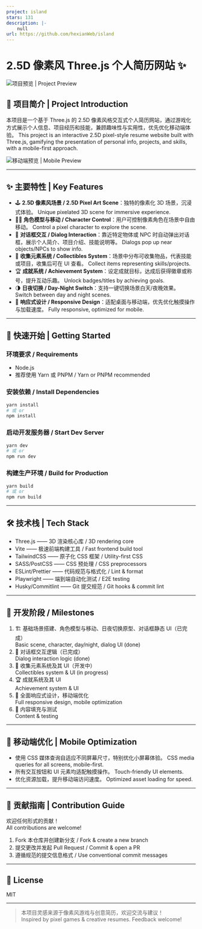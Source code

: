 ```yaml
---
project: island
stars: 131
description: |-
    null
url: https://github.com/hexianWeb/island
---
```


# 2.5D 像素风 Three.js 个人简历网站 ✨

![项目预览 | Project Preview](./readme.webp)

## 📖 项目简介 | Project Introduction

本项目是一个基于 Three.js 的 2.5D 像素风格交互式个人简历网站，通过游戏化方式展示个人信息、项目经历和技能，兼顾趣味性与实用性，优先优化移动端体验。
This project is an interactive 2.5D pixel-style resume website built with Three.js, gamifying the presentation of personal info, projects, and skills, with a mobile-first approach.

![移动端预览 | Mobile Preview](./readme2.webp)

---

## ✨ 主要特性 | Key Features

- 🕹️ **2.5D 像素风场景 / 2.5D Pixel Art Scene**：独特的像素化 3D 场景，沉浸式体验。
  Unique pixelated 3D scene for immersive experience.
- 🧑‍💻 **角色模型与移动 / Character Control**：用户可控制像素角色在场景中自由移动。
  Control a pixel character to explore the scene.
- 💬 **对话框交互 / Dialog Interaction**：靠近特定物体或 NPC 时自动弹出对话框，展示个人简介、项目介绍、技能说明等。
  Dialogs pop up near objects/NPCs to show info.
- 🎁 **收集元素系统 / Collectibles System**：场景中分布可收集物品，代表技能或项目，收集后可在 UI 查看。
  Collect items representing skills/projects.
- 🏆 **成就系统 / Achievement System**：设定成就目标，达成后获得徽章或称号，提升互动乐趣。
  Unlock badges/titles by achieving goals.
- 🌗 **日夜切换 / Day-Night Switch**：支持一键切换场景白天/夜晚效果。
  Switch between day and night scenes.
- 📱 **响应式设计 / Responsive Design**：适配桌面与移动端，优先优化触摸操作与加载速度。
  Fully responsive, optimized for mobile.

---

## 🚀 快速开始 | Getting Started

### 环境要求 / Requirements
- Node.js
- 推荐使用 Yarn 或 PNPM / Yarn or PNPM recommended

### 安装依赖 / Install Dependencies
```bash
yarn install
# 或 or
npm install
```

### 启动开发服务器 / Start Dev Server
```bash
yarn dev
# 或 or
npm run dev
```

### 构建生产环境 / Build for Production
```bash
yarn build
# 或 or
npm run build
```

---

## 🛠️ 技术栈 | Tech Stack

- Three.js  —— 3D 渲染核心库 / 3D rendering core
- Vite  —— 极速前端构建工具 / Fast frontend build tool
- TailwindCSS  —— 原子化 CSS 框架 / Utility-first CSS
- SASS/PostCSS  —— CSS 预处理 / CSS preprocessors
- ESLint/Prettier  —— 代码规范与格式化 / Lint & format
- Playwright  —— 端到端自动化测试 / E2E testing
- Husky/Commitlint  —— Git 提交规范 / Git hooks & commit lint

---

## 🚩 开发阶段 / Milestones

1. 🏗️ 基础场景搭建、角色模型与移动、日夜切换原型、对话框静态 UI（已完成）  
   Basic scene, character, day/night, dialog UI (done)
2. 💬 对话框交互逻辑（已完成）  
   Dialog interaction logic (done)
3. 🎁 收集元素系统及其 UI（开发中）  
   Collectibles system & UI (in progress)
4. 🏆 成就系统及其 UI  
   Achievement system & UI
5. 📱 全面响应式设计，移动端优化  
   Full responsive design, mobile optimization
6. 📝 内容填充与测试  
   Content & testing

---

## 📱 移动端优化 | Mobile Optimization

- 使用 CSS 媒体查询自适应不同屏幕尺寸，特别优化小屏幕体验。
  CSS media queries for all screens, mobile-first.
- 所有交互按钮和 UI 元素均适配触摸操作。
  Touch-friendly UI elements.
- 优化资源加载，提升移动端访问速度。
  Optimized asset loading for speed.

---

## 🤝 贡献指南 | Contribution Guide

欢迎任何形式的贡献！  
All contributions are welcome!

1. Fork 本仓库并创建新分支 / Fork & create a new branch
2. 提交更改并发起 Pull Request / Commit & open a PR
3. 遵循规范的提交信息格式 / Use conventional commit messages

---

## 📝 License

MIT

---

> 本项目灵感来源于像素风游戏与创意简历，欢迎交流与建议！  
> Inspired by pixel games & creative resumes. Feedback welcome!

